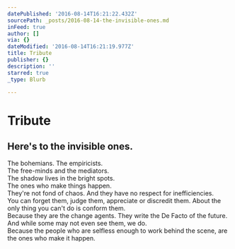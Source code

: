 ```yaml
---
datePublished: '2016-08-14T16:21:22.432Z'
sourcePath: _posts/2016-08-14-the-invisible-ones.md
inFeed: true
author: []
via: {}
dateModified: '2016-08-14T16:21:19.977Z'
title: Tribute
publisher: {}
description: ''
starred: true
_type: Blurb

---
```

# Tribute

## Here's to the invisible ones.  
The bohemians. The empiricists.   
The free-minds and the mediators.   
The shadow lives in the bright spots.   
The ones who make things happen.   
They're not fond of chaos. And they have no respect for inefficiencies.   
You can forget them, judge them, appreciate or discredit them. About the only thing you can't do is conform them.   
Because they are the change agents. They write the De Facto of the future.   
And while some may not even see them, we do.   
Because the people who are selfless enough to work behind the scene, are the ones who make it happen.